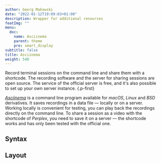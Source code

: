 ```yaml
---
author: Georg Makowski
date: "2022-01-12T19:09:03+01:00"
description: Wrapper for additional resources
featImg: ""
menu:
  doc:
    name: Asciinema
    parent: theme
    pre: smart_display
subtitle: false
title: Asciinema
weight: 540
---
```


Record terminal sessions on the command line and share them with a shortcode. The recording software and the server for sharing sessions are open source. The service of the official server is free, and it's also possible to set up your own server instance.
{.p-first} <!--more-->

[_Asciinema_](https://asciinema.org) is a command line program available for _macOS_, _Linux_ and _BSD_ derivatives. It saves recordings in a data file — locally or on a server. Working locally is convenient for testing, you can play back the recordings directly on the command line. To share a session as a video with the shortcode of _Perplex_, you need to save it on a server — the shortcode works and has only been tested with the official one.

## Syntax

## Layout
